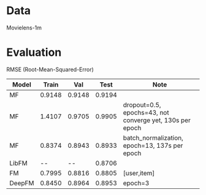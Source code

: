 # Data
Movielens-1m



# Evaluation

RMSE (Root-Mean-Squared-Error)

|Model|Train|Val|Test|Note|
|---|-----|---|----|---|
|MF|0.9148|0.9148|0.9194||
|MF|1.4107|0.9705|0.9905|dropout=0.5, epochs=43, not converge yet, 130s per epoch|
|MF|0.8374|0.8943|0.8933|batch_normalization, epoch=13, 137s per epoch|
|LibFM|--|--|0.8706||
|FM|0.7995|0.8816|0.8805|[user,item]|
|DeepFM|0.8450|0.8964|0.8953|epoch=3|

